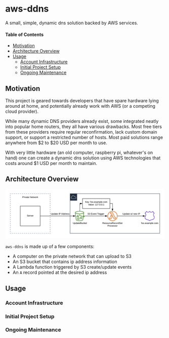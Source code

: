 # aws-ddns

A small, simple, dynamic dns solution backed by AWS services.

#### Table of Contents

- [Motivation](#motivation)
- [Architecture Overview](#architecture-overview)
- [Usage](#usage)
  - [Account Infrastructure](#account-infrastructure)
  - [Initial Project Setup](#initial-project-setup)
  - [Ongoing Maintenance](#ongoing-maintenance)

## Motivation

This project is geared towards developers that have spare hardware lying around
at home, and potentially already work with AWS (or a competing cloud provider).

While many dynamic DNS providers already exist, some integrated neatly into
popular home routers, they all have various drawbacks. Most free tiers from
these providers require regular reconfirmation, lack custom domain support, or
support a restricted number of hosts. Most paid solutions range anywhere from 
$2 to $20 USD per month to use.

With very little hardware (an old computer, raspberry pi, whatever's on hand)
one can create a dynamic dns solution using AWS technologies that costs around
$1 USD per month to maintain.

## Architecture Overview

![architecture overview](./docs/img/aws-ddns-architecture.png)

`aws-ddns` is made up of a few components:

  - A computer on the private network that can upload to S3
  - An S3 bucket that contains ip address information
  - A Lambda function triggered by S3 create/update events
  - An `A` record pointed at the desired ip address

## Usage

### Account Infrastructure

### Initial Project Setup

### Ongoing Maintenance
